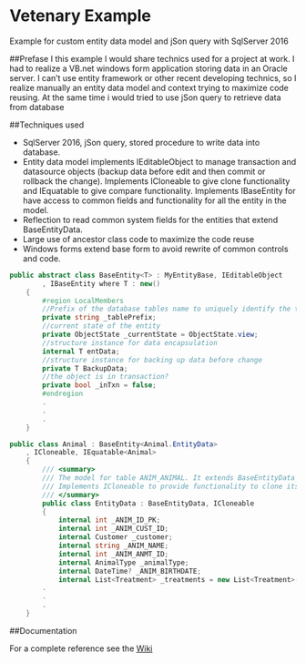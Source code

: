 # Vetenary Example
Example for custom entity data model and jSon query with SqlServer 2016

##Prefase
I this example I would share technics used for a project at work. I had to realize a VB.net windows form application storing data in an Oracle server. I can’t use entity framework or other recent developing technics, so I realize manually an entity data model and context trying to maximize code reusing. At the same time i would tried to use jSon query to retrieve data from database

##Techniques used
* SqlServer 2016, jSon query, stored procedure to write data into database.
* Entity data model implements IEditableObject to manage transaction and datasource objects (backup data before edit and then commit or    rollback the change). 
  Implements ICloneable to give clone functionality and IEquatable to give compare functionality.
  Implements IBaseEntity for have access to common fields and functionality for all the entity in the model.
* Reflection to read common system fields for the entities that extend BaseEntityData.
* Large use of ancestor class code to maximize the code reuse
* Windows forms extend base form to avoid rewrite of common controls and code.

```csharp
public abstract class BaseEntity<T> : MyEntityBase, IEditableObject
        , IBaseEntity where T : new()
    {
        #region LocalMembers
        //Prefix of the database tables name to uniquely identify the tables in the database
        private string _tablePrefix;
        //current state of the entity
        private ObjectState _currentState = ObjectState.view;
        //structure instance for data encapsulation
        internal T entData;
        //structure instance for backing up data before change
        private T BackupData;
        //the object is in transaction?
        private bool _inTxn = false;
        #endregion
        .
        .
        .
    }
```
```csharp
public class Animal : BaseEntity<Animal.EntityData>
    , ICloneable, IEquatable<Animal>
    {
        /// <summary>
        /// The model for table ANIM_ANIMAL. It extends BaseEntityData so it has the common system fields.
        /// Implements ICloneable to provide functionality to clone itself for backup scope
        /// </summary>
        public class EntityData : BaseEntityData, ICloneable
        {
            internal int _ANIM_ID_PK;
            internal int _ANIM_CUST_ID;
            internal Customer _customer;
            internal string _ANIM_NAME;
            internal int _ANIM_ANMT_ID;
            internal AnimalType _animalType;
            internal DateTime? _ANIM_BIRTHDATE;
            internal List<Treatment> _treatments = new List<Treatment>();
        .
        .
        .
    }
```
##Documentation

For a complete reference see the [Wiki](https://github.com/cervelliriccardo/VetenaryExample/wiki)
